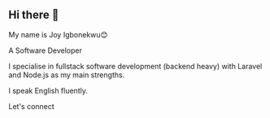 ## Hi there 👋

My name is Joy Igbonekwu😊

A Software Developer

I specialise in fullstack software development (backend heavy) with Laravel and Node.js as my main strengths.

I speak English fluently.

Let's connect
